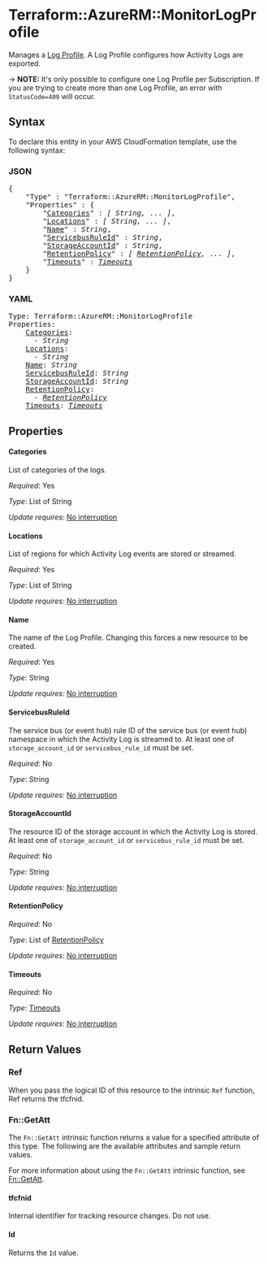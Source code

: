 # Terraform::AzureRM::MonitorLogProfile

Manages a [Log Profile](https://docs.microsoft.com/en-us/azure/monitoring-and-diagnostics/monitoring-overview-activity-logs#export-the-activity-log-with-a-log-profile). A Log Profile configures how Activity Logs are exported.

-> **NOTE:** It's only possible to configure one Log Profile per Subscription. If you are trying to create more than one Log Profile, an error with `StatusCode=409` will occur.

## Syntax

To declare this entity in your AWS CloudFormation template, use the following syntax:

### JSON

<pre>
{
    "Type" : "Terraform::AzureRM::MonitorLogProfile",
    "Properties" : {
        "<a href="#categories" title="Categories">Categories</a>" : <i>[ String, ... ]</i>,
        "<a href="#locations" title="Locations">Locations</a>" : <i>[ String, ... ]</i>,
        "<a href="#name" title="Name">Name</a>" : <i>String</i>,
        "<a href="#servicebusruleid" title="ServicebusRuleId">ServicebusRuleId</a>" : <i>String</i>,
        "<a href="#storageaccountid" title="StorageAccountId">StorageAccountId</a>" : <i>String</i>,
        "<a href="#retentionpolicy" title="RetentionPolicy">RetentionPolicy</a>" : <i>[ <a href="retentionpolicy.md">RetentionPolicy</a>, ... ]</i>,
        "<a href="#timeouts" title="Timeouts">Timeouts</a>" : <i><a href="timeouts.md">Timeouts</a></i>
    }
}
</pre>

### YAML

<pre>
Type: Terraform::AzureRM::MonitorLogProfile
Properties:
    <a href="#categories" title="Categories">Categories</a>: <i>
      - String</i>
    <a href="#locations" title="Locations">Locations</a>: <i>
      - String</i>
    <a href="#name" title="Name">Name</a>: <i>String</i>
    <a href="#servicebusruleid" title="ServicebusRuleId">ServicebusRuleId</a>: <i>String</i>
    <a href="#storageaccountid" title="StorageAccountId">StorageAccountId</a>: <i>String</i>
    <a href="#retentionpolicy" title="RetentionPolicy">RetentionPolicy</a>: <i>
      - <a href="retentionpolicy.md">RetentionPolicy</a></i>
    <a href="#timeouts" title="Timeouts">Timeouts</a>: <i><a href="timeouts.md">Timeouts</a></i>
</pre>

## Properties

#### Categories

List of categories of the logs.

_Required_: Yes

_Type_: List of String

_Update requires_: [No interruption](https://docs.aws.amazon.com/AWSCloudFormation/latest/UserGuide/using-cfn-updating-stacks-update-behaviors.html#update-no-interrupt)

#### Locations

List of regions for which Activity Log events are stored or streamed.

_Required_: Yes

_Type_: List of String

_Update requires_: [No interruption](https://docs.aws.amazon.com/AWSCloudFormation/latest/UserGuide/using-cfn-updating-stacks-update-behaviors.html#update-no-interrupt)

#### Name

The name of the Log Profile. Changing this forces a
new resource to be created.

_Required_: Yes

_Type_: String

_Update requires_: [No interruption](https://docs.aws.amazon.com/AWSCloudFormation/latest/UserGuide/using-cfn-updating-stacks-update-behaviors.html#update-no-interrupt)

#### ServicebusRuleId

The service bus (or event hub) rule ID of the service bus (or event hub) namespace in which the Activity Log is streamed to. At least one of `storage_account_id` or `servicebus_rule_id` must be set.

_Required_: No

_Type_: String

_Update requires_: [No interruption](https://docs.aws.amazon.com/AWSCloudFormation/latest/UserGuide/using-cfn-updating-stacks-update-behaviors.html#update-no-interrupt)

#### StorageAccountId

The resource ID of the storage account in which the Activity Log is stored. At least one of `storage_account_id` or `servicebus_rule_id` must be set.

_Required_: No

_Type_: String

_Update requires_: [No interruption](https://docs.aws.amazon.com/AWSCloudFormation/latest/UserGuide/using-cfn-updating-stacks-update-behaviors.html#update-no-interrupt)

#### RetentionPolicy

_Required_: No

_Type_: List of <a href="retentionpolicy.md">RetentionPolicy</a>

_Update requires_: [No interruption](https://docs.aws.amazon.com/AWSCloudFormation/latest/UserGuide/using-cfn-updating-stacks-update-behaviors.html#update-no-interrupt)

#### Timeouts

_Required_: No

_Type_: <a href="timeouts.md">Timeouts</a>

_Update requires_: [No interruption](https://docs.aws.amazon.com/AWSCloudFormation/latest/UserGuide/using-cfn-updating-stacks-update-behaviors.html#update-no-interrupt)

## Return Values

### Ref

When you pass the logical ID of this resource to the intrinsic `Ref` function, Ref returns the tfcfnid.

### Fn::GetAtt

The `Fn::GetAtt` intrinsic function returns a value for a specified attribute of this type. The following are the available attributes and sample return values.

For more information about using the `Fn::GetAtt` intrinsic function, see [Fn::GetAtt](https://docs.aws.amazon.com/AWSCloudFormation/latest/UserGuide/intrinsic-function-reference-getatt.html).

#### tfcfnid

Internal identifier for tracking resource changes. Do not use.

#### Id

Returns the <code>Id</code> value.

